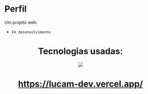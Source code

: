 # Perfil
Um projeto web. <br>
- `Em desenvolvimento`
<div align="center">

# Tecnologias usadas:

<img src="https://readme-components.vercel.app/api?component=logo&logo=React&text=false&animation=spin&textfill=bface6&"/>

#  https://lucam-dev.vercel.app/
</div>
